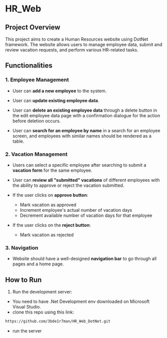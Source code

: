# HR_Web

## Project Overview

This project aims to create a Human Resources website using DotNet framework. The website allows users to manage employee data, submit and review vacation requests, and perform various HR-related tasks.


## Functionalities

### 1. Employee Management

- User can **add a new employee** to the system.

- User can **update existing employee data**.

- User can **delete an existing employee data** through a delete button in the edit employee data page with a confirmation dialogue for the action before deletion occurs.

- User can **search for an employee by name** in a search for an employee screen, and employees with similar names should be rendered as a table.

### 2. Vacation Management

- Users can select a specific employee after searching to submit a **vacation form** for the same employee.

- User can **review all "submitted" vacations** of different employees with the ability to approve or reject the vacation submitted.

- If the user clicks on **approve button**:
  - Mark vacation as approved
  - Increment employee's actual number of vacation days
  - Decrement available number of vacation days for that employee
  
- If the user clicks on the **reject button**:
  - Mark vacation as rejected


### 3. Navigation

- Website should have a well-designed **navigation bar** to go through all pages and a home page.

## How to Run

1. Run the development server:
- You need to have .Net Development env downloaded on Microsoft Visual Studio.
- clone this repo using this link:
```bash
https://github.com/3bde1r7man/HR_Web_DotNet.git
```
- run the server

